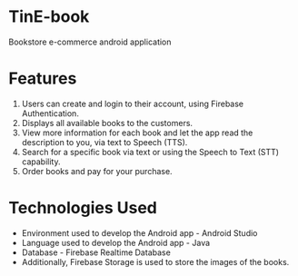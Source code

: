 # TinE-book
Bookstore e-commerce android application

# Features
  1. Users can create and login to their account, using Firebase Authentication.
  2. Displays all available books to the customers.
  3. View more information for each book and let the app read the description to you, via text to Speech (TTS).
  4. Search for a specific book via text or using the Speech to Text (STT) capability.
  5. Order books and pay for your purchase.

# Technologies Used
* Environment used to develop the Android app - Android Studio
* Language used to develop the Android app - Java
* Database - Firebase Realtime Database
* Additionally, Firebase Storage is used to store the images of the books.
